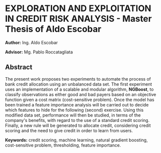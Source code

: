 # EXPLORATION AND EXPLOITATION IN CREDIT RISK ANALYSIS - Master Thesis of Aldo Escobar
__Author:__ Ing. Aldo Escobar

__Advisor:__ Mg. Pablo Roccatagliata

## Abstract
The present work proposes two experiments to automate the process of bank credit allocation using an unbalanced data set. The first experiment uses an implementation of a scalable and modular algorithm, **NGBoost**, to classify observations as either good and bad payers based on an objective function given a cost matrix (cost-sensitive problem). Once the model has been trained a feature importance analysis will be carried out to decide which features to hide for the following (second) exercise. Using this modified data set, performance will then be studied, in terms of the company's benefits, with regard to the use of a standard credit scoring. Finally, a new rule will be generated to allocate credit, considering credit scoring and the need to give credit in order to learn from users.

__Keywords:__ credit scoring, machine learning, natural gradient boosting, cost-sensitive problem, thresholding, feature importance.
